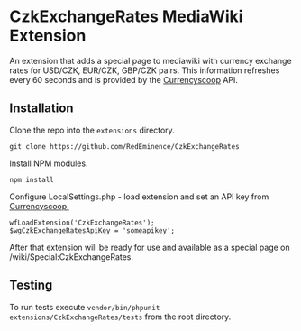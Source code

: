# CzkExchangeRates MediaWiki Extension

An extension that adds a special page to mediawiki with currency exchange rates for USD/CZK, EUR/CZK, GBP/CZK pairs. This information refreshes every 60 seconds and is provided by the [Currencyscoop](https://currencyscoop.com/) API.

## Installation

Clone the repo into the `extensions` directory.
```
git clone https://github.com/RedEminence/CzkExchangeRates
```

Install NPM modules.

```
npm install
```

Configure LocalSettings.php - load extension and set an API key from [Currencyscoop.](https://currencyscoop.com/)

```
wfLoadExtension('CzkExchangeRates');
$wgCzkExchangeRatesApiKey = 'someapikey';
```
After that extension will be ready for use and available as a special page on /wiki/Special:CzkExchangeRates.

## Testing

To run tests execute `vendor/bin/phpunit extensions/CzkExchangeRates/tests` from the root directory.
